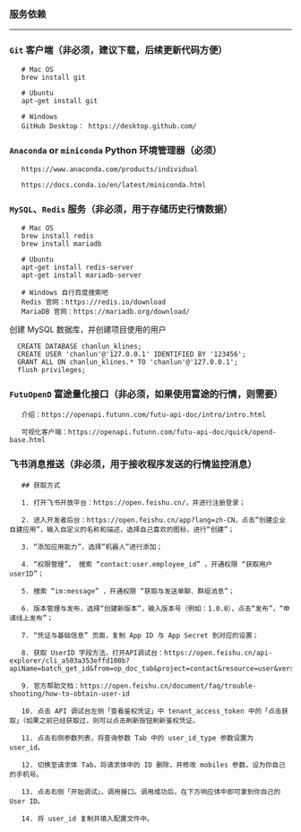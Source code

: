 ### 服务依赖

---

### `Git` 客户端（**非必须，建议下载，后续更新代码方便**）

       # Mac OS
       brew install git
       
       # Ubuntu
       apt-get install git
       
       # Windows 
       GitHub Desktop： https://desktop.github.com/

### `Anaconda`  or `miniconda`  Python 环境管理器（**必须**）

       https://www.anaconda.com/products/individual
    
       https://docs.conda.io/en/latest/miniconda.html

### `MySQL`、`Redis` 服务（**非必须，用于存储历史行情数据**）

       # Mac OS
       brew install redis
       brew install mariadb
       
       # Ubuntu
       apt-get install redis-server
       apt-get install mariadb-server
           
       # Windows 自行百度搜索吧
       Redis 官网：https://redis.io/download
       MariaDB 官网：https://mariadb.org/download/

创建 MySQL 数据库，并创建项目使用的用户

      CREATE DATABASE chanlun_klines;
      CREATE USER 'chanlun'@'127.0.0.1' IDENTIFIED BY '123456';
      GRANT ALL ON chanlun_klines.* TO 'chanlun'@'127.0.0.1';
      flush privileges;

### `FutuOpenD` 富途量化接口（**非必须，如果使用富途的行情，则需要**）

       介绍：https://openapi.futunn.com/futu-api-doc/intro/intro.html
    
       可视化客户端：https://openapi.futunn.com/futu-api-doc/quick/opend-base.html

### 飞书消息推送（**非必须，用于接收程序发送的行情监控消息**）

       ## 获取方式

       1. 打开飞书开放平台：https://open.feishu.cn/，并进行注册登录；
       
       2. 进入开发者后台：https://open.feishu.cn/app?lang=zh-CN，点击“创建企业自建应用”，输入自定义的名称和描述，选择自己喜欢的图标，进行“创建”；
       
       3. “添加应用能力”，选择“机器人”进行添加；
       
       4. “权限管理”， 搜索 “contact:user.employee_id” ，开通权限 “获取用户 userID”；
       
       5. 搜索 “im:message” ，开通权限 “获取与发送单聊、群组消息”；
       
       6. 版本管理与发布，选择“创建新版本”，输入版本号（例如：1.0.0），点击“发布”，“申请线上发布”；
       
       7. “凭证与基础信息” 页面，复制 App ID 与 App Secret 到对应的设置；
       
       8. 获取 UserID 字段方法，打开API调试台：https://open.feishu.cn/api-explorer/cli_a503a353effd100b?apiName=batch_get_id&from=op_doc_tab&project=contact&resource=user&version=v3
       
       9. 官方帮助文档：https://open.feishu.cn/document/faq/trouble-shooting/how-to-obtain-user-id
       
       10. 点击 API 调试台左侧「查看鉴权凭证」中 tenant_access_token 中的「点击获取」（如果之前已经获取过，则可以点击刷新按钮刷新鉴权凭证。
       
       11. 点击右侧参数列表，将查询参数 Tab 中的 user_id_type 参数设置为 user_id。
       
       12. 切换至请求体 Tab，将请求体中的 ID 删除，并修改 mobiles 参数，设为你自己的手机号。
       
       13. 点击右侧「开始调试」，调用接口。调用成功后，在下方响应体中即可拿到你自己的 User ID。
       
       14. 将 user_id 复制并填入配置文件中。
